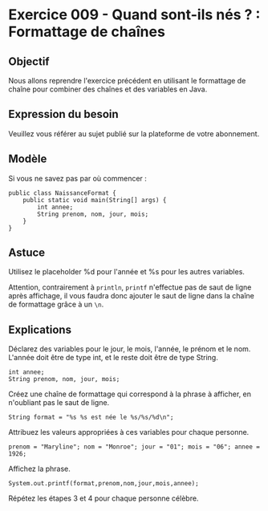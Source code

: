 # Exercice 009 - Quand sont-ils nés ? : Formattage de chaînes

## Objectif
Nous allons reprendre l'exercice précédent en utilisant le formattage de chaîne pour combiner des chaînes et des variables en Java.

## Expression du besoin
Veuillez vous référer au sujet publié sur la plateforme de votre abonnement.

## Modèle
Si vous ne savez pas par où commencer :

    public class NaissanceFormat {
        public static void main(String[] args) {
            int annee;
            String prenom, nom, jour, mois;
        }
    }

## Astuce
Utilisez le placeholder %d pour l'année et %s pour les autres variables.

Attention, contrairement à `println`, `printf` n'effectue pas de saut de ligne après affichage, il vous faudra donc ajouter le saut de ligne dans la chaîne de formattage grâce à un `\n`.

## Explications
Déclarez des variables pour le jour, le mois, l'année, le prénom et le nom. L'année doit être de type int, et le reste doit être de type String.

    int annee;
    String prenom, nom, jour, mois;

Créez une chaîne de formattage qui correspond à la phrase à afficher, en n'oubliant pas le saut de ligne.

    String format = "%s %s est née le %s/%s/%d\n";

Attribuez les valeurs appropriées à ces variables pour chaque personne.

    prenom = "Maryline"; nom = "Monroe"; jour = "01"; mois = "06"; annee = 1926;

Affichez la phrase.

    System.out.printf(format,prenom,nom,jour,mois,annee);

Répétez les étapes 3 et 4 pour chaque personne célèbre.